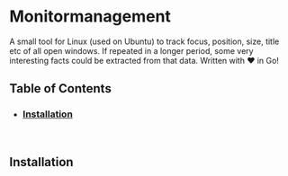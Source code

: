 # Monitormanagement

A small tool for Linux (used on Ubuntu) to track focus, position, size, title etc of all open windows. If repeated in a longer period, some very interesting facts could be extracted from that data. Written with ♥ in Go!

## Table of Contents

- ### [Installation](#installation)

<br>

## Installation
